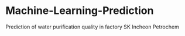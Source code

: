 # Machine-Learning-Prediction
Prediction of water purification quality in factory
SK Incheon Petrochem
